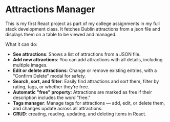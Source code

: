 # Attractions Manager

This is my first React project as part of my college assignments in my full stack development class. It fetches Dublin attractions from a json file and displays them on a table to be viewed and managed.

What it can do:
- **See attractions**: Shows a list of attractions from a JSON file.
- **Add new attractions**: You can add attractions with all details, including multiple images.
- **Edit or delete attractions**: Change or remove existing entries, with a "Confirm Delete" modal for safety.
- **Search, sort, and filter**: Easily find attractions and sort them, filter by rating, tags, or whether they’re free.
- **Automatic "free" property**: Attractions are marked as free if their description includes the word "free."
- **Tags manager**: Manage tags for attractions — add, edit, or delete them, and changes update across all attractions.
- **CRUD**: creating, reading, updating, and deleting items in React.
